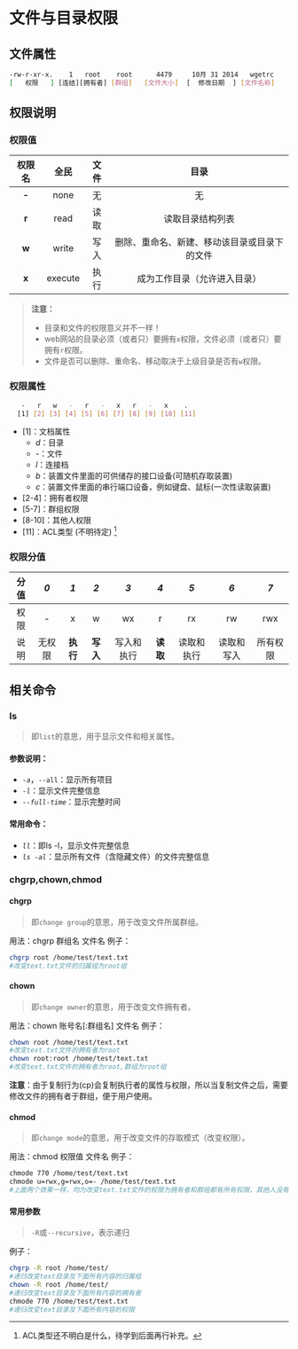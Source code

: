 # 文件与目录权限


## 文件属性
```bash
-rw-r-xr-x.    1   root    root      4479     10月 31 2014   wgetrc
[   权限   ] [连结][拥有者] [群组]   [文件大小]  [  修改日期  ] [文件名称]
```
## 权限说明
### 权限值
| 权限名 |  全民   | 文件 |                     目录                     |
| :----: | :-----: | :--: | :------------------------------------------: |
| **-**  |  none   |  无  |                      无                      |
| **r**  |  read   | 读取 |               读取目录结构列表               |
| **w**  |  write  | 写入 | 删除、重命名、新建、移动该目录或目录下的文件 |
| **x**  | execute | 执行 |         成为工作目录（允许进入目录）         |

> **注意：**
> - 目录和文件的权限意义并不一样！
> - web网站的目录必须（或者只）要拥有`x`权限，文件必须（或者只）要拥有`r`权限。
> - 文件是否可以删除、重命名、移动取决于上级目录是否有`w`权限。

### 权限属性
```bash
   -   r   w   -   r   -   x   r   -   x    .
  [1] [2] [3] [4] [5] [6] [7] [8] [9] [10] [11]
```
- [1]：文档属性
  - *d*：目录
  - *-*：文件
  - *l*：连接档
  - *b*：装置文件里面的可供储存的接口设备(可随机存取装置)
  - *c*：装置文件里面的串行端口设备，例如键盘、鼠标(一次性读取装置)
- [2-4]：拥有者权限
- [5-7]：群组权限
- [8-10]：其他人权限
- [11]：ACL类型 (不明待定)  [^1]
### 权限分值
| 分值 |  *0*   |   *1*    |   *2*    |    *3*     |   *4*    |    *5*     |    *6*     |   *7*    |
| :--: | :----: | :------: | :------: | :--------: | :------: | :--------: | :--------: | :------: |
| 权限 |   -    |    x     |    w     |     wx     |    r     |     rx     |     rw     |   rwx    |
| 说明 | 无权限 | **执行** | **写入** | 写入和执行 | **读取** | 读取和执行 | 读取和写入 | 所有权限 |

## 相关命令
### ls
> 即`list`的意思，用于显示文件和相关属性。

#### 参数说明：
- *`-a`*，`--all`：显示所有项目
- *`-l`*：显示文件完整信息
- *`--full-time`*：显示完整时间
#### 常用命令：
- *`ll`*：即ls -l，显示文件完整信息
- *`ls -al`*：显示所有文件（含隐藏文件）的文件完整信息

### chgrp,chown,chmod
#### chgrp
> 即`change group`的意思，用于改变文件所属群组。

用法：chgrp 群组名 文件名
例子：
```bash
chgrp root /home/test/text.txt
#改变text.txt文件的归属组为root组
```
#### chown
> 即`change owner`的意思，用于改变文件拥有者。

用法：chown 账号名[:群组名] 文件名
例子：
```bash
chown root /home/test/text.txt
#改变text.txt文件的拥有者为root
chown root:root /home/test/text.txt
#改变text.txt文件的拥有者为root,群组为root组
```
**注意**：由于复制行为(cp)会复制执行者的属性与权限，所以当复制文件之后，需要修改文件的拥有者于群组，便于用户使用。
#### chmod
> 即`change mode`的意思，用于改变文件的存取模式（改变权限）。

用法：chmod 权限值 文件名
例子：
```bash
chmode 770 /home/test/text.txt
chmode u=rwx,g=rwx,o=- /home/test/text.txt
#上面两个效果一样，均为改变text.txt文件的权限为拥有者和群组都有所有权限，其他人没有权限
```
#### 常用参数
> `-R`或`--recursive`，表示递归

例子：
```bash
chgrp -R root /home/test/
#递归改变text目录及下面所有内容的归属组
chown -R root /home/test/
#递归改变text目录及下面所有内容的拥有者
chmode 770 /home/test/text.txt
#递归改变text目录及下面所有内容的权限
```

[^1]: ACL类型还不明白是什么，待学到后面再行补充。


